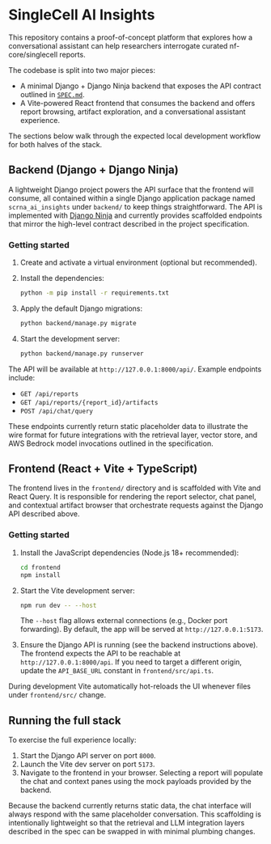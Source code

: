 # SingleCell AI Insights

This repository contains a proof-of-concept platform that explores how a conversational
assistant can help researchers interrogate curated nf-core/singlecell reports.

The codebase is split into two major pieces:

- A minimal Django + Django Ninja backend that exposes the API contract outlined in
  [`SPEC.md`](./SPEC.md).
- A Vite-powered React frontend that consumes the backend and offers report browsing,
  artifact exploration, and a conversational assistant experience.

The sections below walk through the expected local development workflow for both halves
of the stack.

## Backend (Django + Django Ninja)

A lightweight Django project powers the API surface that the frontend will consume,
all contained within a single Django application package named `scrna_ai_insights`
under `backend/` to keep things straightforward. The API is implemented with
[Django Ninja](https://django-ninja.dev/) and currently
provides scaffolded endpoints that mirror the high-level contract described in the
project specification.

### Getting started

1. Create and activate a virtual environment (optional but recommended).
2. Install the dependencies:

   ```bash
   python -m pip install -r requirements.txt
   ```

3. Apply the default Django migrations:

   ```bash
   python backend/manage.py migrate
   ```

4. Start the development server:

   ```bash
   python backend/manage.py runserver
   ```

The API will be available at `http://127.0.0.1:8000/api/`. Example endpoints include:

- `GET /api/reports`
- `GET /api/reports/{report_id}/artifacts`
- `POST /api/chat/query`

These endpoints currently return static placeholder data to illustrate the wire format
for future integrations with the retrieval layer, vector store, and AWS Bedrock model
invocations outlined in the specification.

## Frontend (React + Vite + TypeScript)

The frontend lives in the `frontend/` directory and is scaffolded with Vite and React
Query. It is responsible for rendering the report selector, chat panel, and contextual
artifact browser that orchestrate requests against the Django API described above.

### Getting started

1. Install the JavaScript dependencies (Node.js 18+ recommended):

   ```bash
   cd frontend
   npm install
   ```

2. Start the Vite development server:

   ```bash
   npm run dev -- --host
   ```

   The `--host` flag allows external connections (e.g., Docker port forwarding). By
   default, the app will be served at `http://127.0.0.1:5173`.

3. Ensure the Django API is running (see the backend instructions above). The frontend
   expects the API to be reachable at `http://127.0.0.1:8000/api`. If you need to target
   a different origin, update the `API_BASE_URL` constant in `frontend/src/api.ts`.

During development Vite automatically hot-reloads the UI whenever files under
`frontend/src/` change.

## Running the full stack

To exercise the full experience locally:

1. Start the Django API server on port `8000`.
2. Launch the Vite dev server on port `5173`.
3. Navigate to the frontend in your browser. Selecting a report will populate the chat
   and context panes using the mock payloads provided by the backend.

Because the backend currently returns static data, the chat interface will always
respond with the same placeholder conversation. This scaffolding is intentionally
lightweight so that the retrieval and LLM integration layers described in the spec can
be swapped in with minimal plumbing changes.
